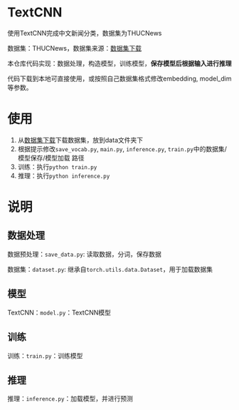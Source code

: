 # TextCNN
使用TextCNN完成中文新闻分类，数据集为THUCNews

数据集：THUCNews，数据集来源：[数据集下载](https://github.com/649453932/Chinese-Text-Classification-Pytorch/tree/master/THUCNews/data)

本仓库代码实现：数据处理，构造模型，训练模型，**保存模型后根据输入进行推理**

代码下载到本地可直接使用，或按照自己数据集格式修改embedding, model_dim等参数。

# 使用
1. 从[数据集下载](https://github.com/649453932/Chinese-Text-Classification-Pytorch/tree/master/THUCNews/data)下载数据集，放到data文件夹下
2. 根据提示修改`save_vocab.py`, `main.py`, `inference.py`, `train.py`中的数据集/模型保存/模型加载 路径
3. 训练：执行`python train.py`
4. 推理：执行`python inference.py`


# 说明
## 数据处理
数据预处理：`save_data.py`: 读取数据，分词，保存数据

数据集：`dataset.py`: 继承自`torch.utils.data.Dataset`，用于加载数据集

## 模型
TextCNN：`model.py`：TextCNN模型

## 训练
训练：`train.py`：训练模型
  
## 推理
推理：`inference.py`：加载模型，并进行预测

  

